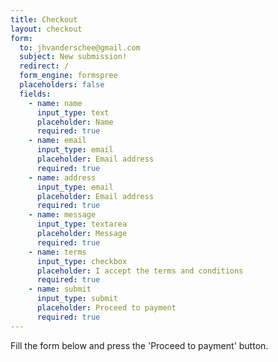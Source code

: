 ```yaml
---
title: Checkout
layout: checkout
form:
  to: jhvanderschee@gmail.com
  subject: New submission!
  redirect: /
  form_engine: formspree
  placeholders: false
  fields: 
    - name: name
      input_type: text
      placeholder: Name
      required: true
    - name: email
      input_type: email
      placeholder: Email address
      required: true
    - name: address
      input_type: email
      placeholder: Email address
      required: true
    - name: message
      input_type: textarea
      placeholder: Message
      required: true
    - name: terms
      input_type: checkbox
      placeholder: I accept the terms and conditions
      required: true
    - name: submit
      input_type: submit
      placeholder: Proceed to payment
      required: true
---
```


Fill the form below and press the 'Proceed to payment' button.